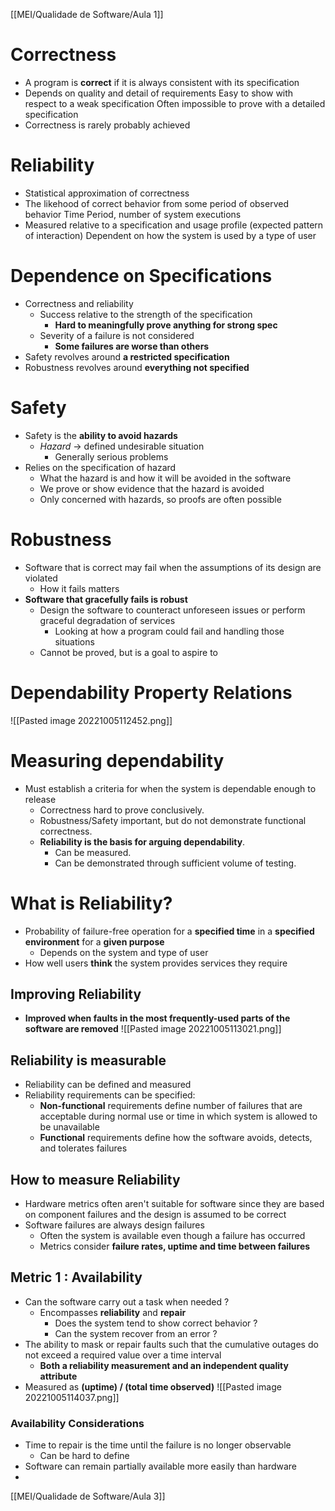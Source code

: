 [[MEI/Qualidade de Software/Aula 1]]

# Correctness
- A program is **correct** if it is always consistent with its specification
- Depends on quality and detail of requirements
	Easy to show with respect to a weak specification
	Often impossible to prove with a detailed specification
- Correctness is rarely probably achieved

# Reliability
- Statistical approximation of correctness
- The likehood of correct behavior from some period of observed behavior
	Time Period, number of system executions
- Measured relative to a specification and usage profile (expected pattern of interaction)
	Dependent on how the system is used by a type of user

# Dependence on Specifications
- Correctness and reliability
	- Success relative to the strength of the specification
		- **Hard to meaningfully prove anything for strong spec**
	- Severity of a failure is not considered
		- **Some failures are worse than others**
- Safety revolves around **a restricted specification**
- Robustness revolves around **everything not specified**

# Safety 
- Safety is the **ability to avoid hazards**
	- *Hazard* -> defined undesirable situation
		- Generally serious problems
- Relies on the specification of hazard
	- What the hazard is and how it will be avoided in the software
	- We prove or show evidence that the hazard is avoided
	- Only concerned with hazards, so proofs are often possible

# Robustness
- Software that is correct may fail when the assumptions of its design are violated
	- How it fails matters
- **Software that gracefully fails is robust**
	- Design the software to counteract unforeseen issues or perform graceful degradation of services
		- Looking at how a program could fail and handling those situations
	- Cannot be proved, but is a goal to aspire to

# Dependability Property Relations
![[Pasted image 20221005112452.png]]


# Measuring dependability
- Must establish a criteria for when the system is dependable enough to release
	- Correctness hard to prove conclusively. 
	- Robustness/Safety important, but do not demonstrate functional correctness.
	- **Reliability is the basis for arguing dependability**. 
		- Can be measured. 
		- Can be demonstrated through sufficient volume of testing.

# What is Reliability?
- Probability of failure-free operation for a **specified time** in a **specified environment** for a **given purpose**
	- Depends on the system and type of user
- How well users **think** the system provides services they require

## Improving Reliability
- **Improved when faults in the most frequently-used parts of the software are removed**
![[Pasted image 20221005113021.png]]


## Reliability is measurable
- Reliability can be defined and measured
- Reliability requirements can be specified:
	- **Non-functional** requirements define number of failures that are acceptable during normal use or time in which system is allowed to be unavailable
	- **Functional** requirements define how the software avoids, detects, and tolerates failures

## How to measure Reliability
- Hardware metrics often aren't suitable for software since they are based on component failures and the design is assumed to be correct
- Software failures are always design failures
	- Often the system is available even though a failure has occurred
	- Metrics consider **failure rates, uptime and time between failures**

## Metric 1 : Availability
- Can the software carry out a task when needed ?
	- Encompasses **reliability** and **repair**
		- Does the system tend to show correct behavior ?
		- Can the system recover from an error ?
- The ability to mask or repair faults such that the cumulative outages do not exceed a required value over a time interval
	- **Both a reliability measurement and an independent quality attribute**
- Measured as **(uptime) / (total time observed)**
![[Pasted image 20221005114037.png]]
### Availability Considerations
- Time to repair is the time until the failure is no longer observable
	- Can be hard to define
- Software can remain partially available more easily than hardware
- 


[[MEI/Qualidade de Software/Aula 3]]